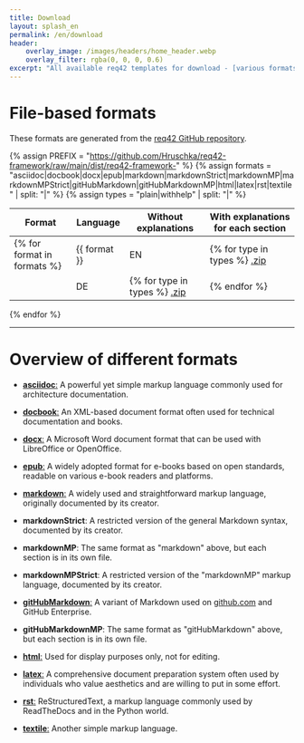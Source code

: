 ```yaml
---
title: Download
layout: splash_en
permalink: /en/download
header:
    overlay_image: /images/headers/home_header.webp
    overlay_filter: rgba(0, 0, 0, 0.6)
excerpt: "All available req42 templates for download - [various formats](#overview-of-different-formats) for different tools."
---
```


# File-based formats

These formats are generated from the [req42 GitHub repository](https://github.com/Hruschka/req42-framework/).

{% assign PREFIX = "https://github.com/Hruschka/req42-framework/raw/main/dist/req42-framework-" %}
{% assign formats = "asciidoc|docbook|docx|epub|markdown|markdownStrict|markdownMP|markdownMPStrict|gitHubMarkdown|gitHubMarkdownMP|html|latex|rst|textile" | split: "|"  %}
{% assign types = "plain|withhelp" | split: "|"  %}

| Format | Language | Without explanations | With explanations for each section |
|--------|----------|-------|-----------|
{% for format in formats %}| {{ format }} | EN | {% for type in types %} [.zip]({{PREFIX}}EN-{{type}}-{{format}}.zip)|{% endfor %}
|  | DE | {% for type in types %} [.zip]({{PREFIX}}DE-{{type}}-{{format}}.zip) |{% endfor %}
{% endfor %}

<hr class="download-sep">

# Overview of different formats

- [**asciidoc**:](https://asciidoc.org/) A powerful yet simple markup language commonly used for architecture documentation.

- [**docbook**:](https://docbook.org/) An XML-based document format often used for technical documentation and books.

- [**docx**:](https://docs.fileformat.com/word-processing/docx/) A Microsoft Word document format that can be used with LibreOffice or OpenOffice.

- [**epub**:](https://en.wikipedia.org/wiki/EPUB) A widely adopted format for e-books based on open standards, readable on various e-book readers and platforms.

- [**markdown**:](https://www.markdownguide.org/) A widely used and straightforward markup language, originally documented by its creator.

- **markdownStrict**: A restricted version of the general Markdown syntax, documented by its creator.

- **markdownMP**: The same format as "markdown" above, but each section is in its own file.

- **markdownMPStrict**: A restricted version of the "markdownMP" markup language, documented by its creator.

- [**gitHubMarkdown**:](https://docs.github.com/en/get-started/writing-on-github/getting-started-with-writing-and-formatting-on-github/basic-writing-and-formatting-syntax) A variant of Markdown used on [github.com](https://github.com/) and GitHub Enterprise.

- **gitHubMarkdownMP**: The same format as "gitHubMarkdown" above, but each section is in its own file.

- [**html**:](https://en.wikipedia.org/wiki/HTML) Used for display purposes only, not for editing.

- [**latex**:](https://www.latex-project.org/) A comprehensive document preparation system often used by individuals who value aesthetics and are willing to put in some effort.

- [**rst**:](https://docutils.sourceforge.io/rst.html) ReStructuredText, a markup language commonly used by ReadTheDocs and in the Python world.

- [**textile**:](https://textile-lang.com/) Another simple markup language.
